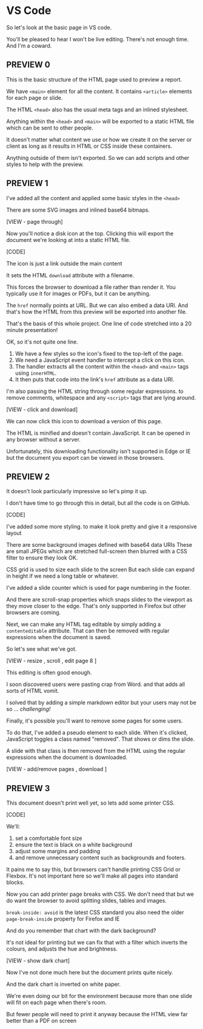 # VS Code

So let's look at the basic page in VS code.

You'll be pleased to hear I won't be live editing.
There's not enough time. And I'm a coward.


## PREVIEW 0
This is the basic structure of the HTML page used to preview a report.

We have `<main>` element for all the content.
It contains `<article>` elements for each page or slide.

The HTML `<head>` also has the usual meta tags and an inlined stylesheet.

Anything within the `<head>` and `<main>` will be exported to a static HTML file which can be sent to other people.

It doesn't matter what content we use
or how we create it on the server or client
as long as it results in HTML or CSS inside these containers.

Anything outside of them isn't exported.
So we can add scripts and other styles to help with the preview.


## PREVIEW 1
I've added all the content and applied some basic styles in the `<head>`

There are some SVG images and inlined base64 bitmaps.

[VIEW - page through]

Now you'll notice a disk icon at the top.
Clicking this will export the document we're looking at into a static HTML file.

[CODE]

The icon is just a link outside the main content

It sets the HTML `download` attribute with a filename.

This forces the browser to download a file rather than render it.
You typically use it for images or PDFs, but it can be anything.

The `href` normally points at URL.
But we can also embed a data URI. And that's how the HTML from this preview will be exported into another file.

That's the basis of this whole project.
One line of code stretched into a 20 minute presentation!

OK, so it's not quite one line.

1. We have a few styles so the icon's fixed to the top-left of the page.
1. We need a JavaScript event handler to intercept a click on this icon.
1. The handler extracts all the content within the `<head>` and `<main>` tags using `innerHTML`.
1. It then puts that code into the link's `href` attribute as a data URI.

I'm also passing the HTML string through some regular expressions.
to remove comments, whitespace and any `<script>` tags that are lying around.

[VIEW - click and download]

We can now click this icon to download a version of this page.

The HTML is minified and doesn't contain JavaScript.
It can be opened in any browser without a server.

Unfortunately, this downloading functionality isn't supported in Edge or IE
but the document you export can be viewed in those browsers.


## PREVIEW 2
It doesn't look particularly impressive so let's pimp it up.

I don't have time to go through this in detail, but all the code is on GitHub.

[CODE]

I've added some more styling.
to make it look pretty and give it a responsive layout

There are some background images defined with base64 data URIs
These are small JPEGs which are stretched full-screen
then blurred with a CSS filter to ensure they look OK.

CSS grid is used to size each slide to the screen
But each slide can expand in height if we need a long table or whatever.

I've added a slide counter which is used for page numbering in the footer.

And there are scroll-snap properties
which snaps slides to the viewport as they move closer to the edge.
That's only supported in Firefox but other browsers are coming.

Next, we can make any HTML tag editable by simply adding a `contenteditable` attribute.
That can then be removed with regular expressions when the document is saved.

So let's see what we've got.

[VIEW - resize , scroll , edit page 8 ]

This editing is often good enough.

I soon discovered users were pasting crap from Word.
and that adds all sorts of HTML vomit.

I solved that by adding a simple markdown editor but your users may not be so ... *challenging!*

Finally, it's possible you'll want to remove some pages for some users.

To do that, I've added a pseudo element to each slide.
When it's clicked, JavaScript toggles a class named "removed".
That shows or dims the slide.

A slide with that class is then removed from the HTML using the regular expressions when the document is downloaded.

[VIEW - add/remove pages , download ]


## PREVIEW 3
This document doesn't print well yet, so lets add some printer CSS.

[CODE]

We'll:

1. set a comfortable font size
1. ensure the text is black on a white background
1. adjust some margins and padding
1. and remove unnecessary content such as backgrounds and footers.

It pains me to say this, but browsers can't handle printing CSS Grid or Flexbox.
It's not important here so we'll make all pages into standard blocks.

Now you can add printer page breaks with CSS.
We don't need that but we do want the browser to avoid splitting slides, tables and images.

  `break-inside: avoid` is the latest CSS standard
  you also need the older `page-break-inside` property for Firefox and IE

And do you remember that chart with the dark background?

It's not ideal for printing
but we can fix that with a filter which inverts the colours, and adjusts the hue and brightness.

[VIEW - show dark chart]

Now I've not done much here but the document prints quite nicely.

And the dark chart is inverted on white paper.

We're even doing our bit for the environment
because more than one slide will fit on each page when there's room.

But fewer people will need to print it anyway
because the HTML view far better than a PDF on screen
